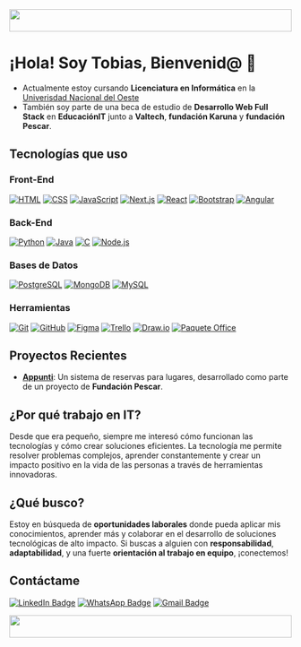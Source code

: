 <img src="https://i.pinimg.com/originals/49/e7/6e/49e76e0596857673c5c80c85b84394c1.gif" height=40px width=100% style="margin: 0; padding:0;" />

<h1>¡Hola! Soy Tobias, Bienvenid@ 👋</h1>

- Actualmente estoy cursando **Licenciatura en Informática** en la [Univerisdad Nacional del Oeste](https://www.uno.edu.ar/)
- También soy parte de una beca de estudio de **Desarrollo Web Full Stack** en **EducaciónIT** junto a **Valtech**, **fundación Karuna** y **fundación Pescar**.

## Tecnologías que uso

### Front-End
<a href="#"><img alt="HTML" src="https://img.shields.io/badge/HTML-E34F26.svg?logo=html5&logoColor=white"></a>
<a href="#"><img alt="CSS" src="https://img.shields.io/badge/CSS-1572B6.svg?logo=css3&logoColor=white"></a>
<a href="#"><img alt="JavaScript" src="https://img.shields.io/badge/JavaScript-F7DF1E.svg?logo=javascript&logoColor=black"></a>
<a href="#"><img alt="Next.js" src="https://img.shields.io/badge/Next.js-000000.svg?logo=nextdotjs&logoColor=white"></a>
<a href="#"><img alt="React" src="https://img.shields.io/badge/React-61DAFB.svg?logo=react&logoColor=black"></a>
<a href="#"><img alt="Bootstrap" src="https://img.shields.io/badge/Bootstrap-7952B3?logo=bootstrap&logoColor=fff&style=flat"></a>
<a href="#"><img alt="Angular" src="https://img.shields.io/badge/Angular-E23237?logo=angular&logoColor=white"></a>

### Back-End
<a href="#"><img alt="Python" src="https://img.shields.io/badge/Python-3776AB?logo=python&logoColor=white"></a>
<a href="#"><img alt="Java" src="https://custom-icon-badges.demolab.com/badge/Java-007396.svg?logo=java&logoColor=white"></a>
<a href="#"><img alt="C" src="https://img.shields.io/badge/C-00599C.svg?logo=c&logoColor=white"></a>
<a href="#"><img alt="Node.js" src="https://img.shields.io/badge/Node.js-43853D.svg?logo=node.js&logoColor=white"></a>

### Bases de Datos
<a href="#"><img alt="PostgreSQL" src="https://img.shields.io/badge/PostgreSQL-316192.svg?logo=postgresql&logoColor=white"></a>
<a href="#"><img alt="MongoDB" src="https://img.shields.io/badge/MongoDB-4ea94b.svg?logo=mongodb&logoColor=white"></a>
<a href="#"><img alt="MySQL" src="https://img.shields.io/badge/MySQL-4479A1?logo=mysql&logoColor=white"></a>

### Herramientas
<a href="#"><img alt="Git" src="https://img.shields.io/badge/Git-F05033.svg?logo=git&logoColor=white"></a>
<a href="#"><img alt="GitHub" src="https://img.shields.io/badge/GitHub-181717?logo=github&logoColor=white"></a>
<a href="#"><img alt="Figma" src="https://img.shields.io/badge/Figma-F24E1E?logo=figma&logoColor=white"></a>
<a href="#"><img alt="Trello" src="https://img.shields.io/badge/Trello-0052CC?logo=trello&logoColor=white"></a>
<a href="#"><img alt="Draw.io" src="https://img.shields.io/badge/Draw.io-003B57?logo=draw.io&logoColor=white"></a>
<a href="#"><img alt="Paquete Office" src="https://img.shields.io/badge/Microsoft%20Office-D83B01?logo=microsoft-office&logoColor=white"></a>

## Proyectos Recientes

- **[Appunti](https://github.com/antonellapultrone/Appunti)**: Un sistema de reservas para lugares, desarrollado como parte de un proyecto de **Fundación Pescar**.
  
## ¿Por qué trabajo en IT?

Desde que era pequeño, siempre me interesó cómo funcionan las tecnologías y cómo crear soluciones eficientes. La tecnología me permite resolver problemas complejos, aprender constantemente y crear un impacto positivo en la vida de las personas a través de herramientas innovadoras.

## ¿Qué busco?

Estoy en búsqueda de **oportunidades laborales** donde pueda aplicar mis conocimientos, aprender más y colaborar en el desarrollo de soluciones tecnológicas de alto impacto. Si buscas a alguien con **responsabilidad**, **adaptabilidad**, y una fuerte **orientación al trabajo en equipo**, ¡conectemos!

## Contáctame

[![LinkedIn Badge](https://img.shields.io/badge/-LinkedIn-0075b5?style=for-the-badge&logo=Linkedin&logoWidth=20)](https://www.linkedin.com/in/tobifernandez/)
[![WhatsApp Badge](https://img.shields.io/badge/WhatsApp-25D366?style=for-the-badge&logo=whatsapp&logoColor=white)](https://api.whatsapp.com/send/?phone=541125021429&text&app_absent=0)
[![Gmail Badge](https://img.shields.io/badge/Gmail-D14836?style=for-the-badge&logo=gmail&logoColor=white)](mailto:tobias4385@gmail.com)

<img src="https://i.pinimg.com/originals/49/e7/6e/49e76e0596857673c5c80c85b84394c1.gif" height=40px width=100% style="margin: 0; padding:0;" />


<!--
**saibot04/saibot04** is a ✨ _special_ ✨ repository because its `README.md` (this file) appears on your GitHub profile.

Here are some ideas to get you started:

- 🔭 I’m currently working on ...
- 🌱 I’m currently learning ...
- 👯 I’m looking to collaborate on ...
- 🤔 I’m looking for help with ...
- 💬 Ask me about ...
- 📫 How to reach me: ...
- 😄 Pronouns: ...
- ⚡ Fun fact: ...
-->
